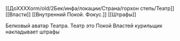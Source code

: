 [[ДоХХХХоrm/old/2Бек/инфа/локации/Страна/горхон степь/Театр]] [[Власти]] [[Внутренний Покой. Фокус.]] [[Штрафы]]

Белковый аватар Театра.
Театр это Покой Властей
курильщик
накладывает штрафы
